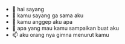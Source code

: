 - 👋 hai sayang 
- 👀 kamu sayang ga sama aku
- 🌱 kamu anggep aku apa
- 💞️ apa yang mau kamu sampaikan buat aku
- 📫 aku orang nya gimna menurut kamu

<!---
Rizall830/Rizall830 is a ✨ special ✨ repository because its `README.md` (this file) appears on your GitHub profile.
You can click the Preview link to take a look at your changes.
--->
